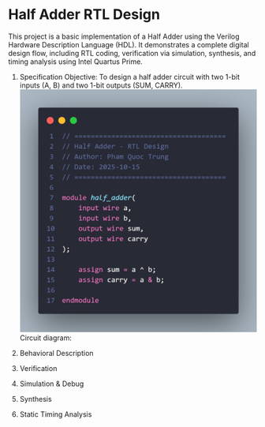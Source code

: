 # Half Adder RTL Design

This project is a basic implementation of a Half Adder using the Verilog Hardware Description Language (HDL). It demonstrates a complete digital design flow, including RTL coding, verification via simulation, synthesis, and timing analysis using Intel Quartus Prime.

1. Specification
Objective: To design a half adder circuit with two 1-bit inputs (A, B) and two 1-bit outputs (SUM, CARRY).
![Truth Table](https://github.com/trungpham141205/Half_Adder/blob/main/images/behavioral.png)
Circuit diagram: 

2. Behavioral Description

3. Verification

4. Simulation & Debug   

5. Synthesis

6. Static Timing Analysis



